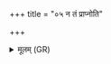+++
title = "०५ न तं प्राप्नोति"

+++
<details><summary>मूलम् (GR)</summary>

न तं प्राप्नोति शपथो  
न कृत्या नाभिशोचनम् ।  
नैनं विष्कन्धम् अश्नुते  
यस् त्वा बिभर्त्य् आञ्जन ॥
</details>